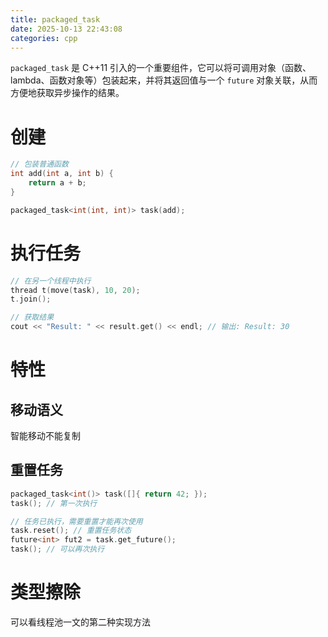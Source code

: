 ```yaml
---
title: packaged_task
date: 2025-10-13 22:43:08
categories: cpp
---
```


`packaged_task` 是 C++11 引入的一个重要组件，它可以将可调用对象（函数、lambda、函数对象等）包装起来，并将其返回值与一个 `future` 对象关联，从而方便地获取异步操作的结果。

# 创建

```cpp
// 包装普通函数
int add(int a, int b) {
    return a + b;
}

packaged_task<int(int, int)> task(add);
```

<!--more-->

# 执行任务

```cpp
// 在另一个线程中执行
thread t(move(task), 10, 20);
t.join();

// 获取结果
cout << "Result: " << result.get() << endl; // 输出: Result: 30
```

# 特性

## 移动语义

智能移动不能复制

## 重置任务

```cpp
packaged_task<int()> task([]{ return 42; });
task(); // 第一次执行

// 任务已执行，需要重置才能再次使用
task.reset(); // 重置任务状态
future<int> fut2 = task.get_future();
task(); // 可以再次执行
```

# 类型擦除

可以看线程池一文的第二种实现方法
